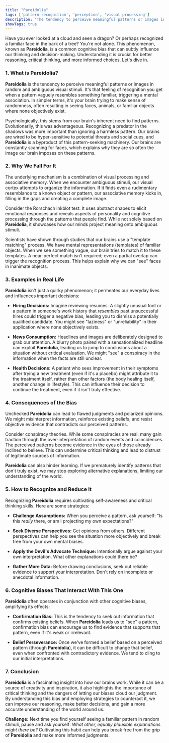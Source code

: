 ```yaml
---
title: "Pareidolia"
tags: ['pattern-recognition', 'perception', 'visual-processing']
description: "The tendency to perceive meaningful patterns or images in random or ambiguous visual stimuli."
showTags: true
---
```



Have you ever looked at a cloud and seen a dragon? Or perhaps recognized a familiar face in the bark of a tree? You're not alone. This phenomenon, known as **Pareidolia**, is a common cognitive bias that can subtly influence our thinking and decision-making. Understanding it is crucial for better reasoning, critical thinking, and more informed choices. Let's dive in.

### 1. What is Pareidolia?

**Pareidolia** is the tendency to perceive meaningful patterns or images in random and ambiguous visual stimuli. It's that feeling of recognition you get when a pattern vaguely resembles something familiar, triggering a mental association. In simpler terms, it's your brain trying to make sense of randomness, often resulting in seeing faces, animals, or familiar objects where none objectively exist.

Psychologically, this stems from our brain's inherent need to find patterns. Evolutionarily, this was advantageous. Recognizing a predator in the shadows was more important than ignoring a harmless pattern. Our brains are wired to be hyper-sensitive to potential threats and social cues, and **Pareidolia** is a byproduct of this pattern-seeking machinery. Our brains are constantly scanning for faces, which explains why they are so often the image our brain imposes on these patterns.

### 2. Why We Fall For It

The underlying mechanism is a combination of visual processing and associative memory. When we encounter ambiguous stimuli, our visual cortex attempts to organize the information. If it finds even a rudimentary resemblance to a known object or pattern, our associative memory kicks in, filling in the gaps and creating a complete image.

Consider the Rorschach inkblot test. It uses abstract shapes to elicit emotional responses and reveals aspects of personality and cognitive processing through the patterns that people find. While not solely based on **Pareidolia**, it showcases how our minds project meaning onto ambiguous stimuli.

Scientists have shown through studies that our brains use a "template matching" process. We have mental representations (templates) of familiar objects. When we see something vague, our brain tries to match it to these templates. A near-perfect match isn't required; even a partial overlap can trigger the recognition process. This helps explain why we can "see" faces in inanimate objects.

### 3. Examples in Real Life

**Pareidolia** isn't just a quirky phenomenon; it permeates our everyday lives and influences important decisions:

*   **Hiring Decisions:** Imagine reviewing resumes. A slightly unusual font or a pattern in someone's work history that *resembles* past unsuccessful hires could trigger a negative bias, leading you to dismiss a potentially qualified candidate. You might see "laziness" or "unreliability" in their application where none objectively exists.

*   **News Consumption:** Headlines and images are deliberately designed to grab our attention. A blurry photo paired with a sensationalized headline can exploit **Pareidolia**, leading us to jump to conclusions about a situation without critical evaluation. We might "see" a conspiracy in the information when the facts are still unclear.

*   **Health Decisions:** A patient who sees improvement in their symptoms after trying a new treatment (even if it's a placebo) might attribute it to the treatment itself, rather than other factors (the body healing itself, another change in lifestyle). This can influence their decision to continue the treatment, even if it isn't truly effective.

### 4. Consequences of the Bias

Unchecked **Pareidolia** can lead to flawed judgments and polarized opinions. We might misinterpret information, reinforce existing beliefs, and resist objective evidence that contradicts our perceived patterns.

Consider conspiracy theories. While some conspiracies are real, many gain traction through the over-interpretation of random events and coincidences. The perceived patterns become evidence in the eyes of those already inclined to believe. This can undermine critical thinking and lead to distrust of legitimate sources of information.

**Pareidolia** can also hinder learning. If we prematurely identify patterns that don't truly exist, we may stop exploring alternative explanations, limiting our understanding of the world.

### 5. How to Recognize and Reduce It

Recognizing **Pareidolia** requires cultivating self-awareness and critical thinking skills. Here are some strategies:

*   **Challenge Assumptions:** When you perceive a pattern, ask yourself: "Is this *really* there, or am I projecting my own expectations?"

*   **Seek Diverse Perspectives:** Get opinions from others. Different perspectives can help you see the situation more objectively and break free from your own mental biases.

*   **Apply the Devil's Advocate Technique:** Intentionally argue against your own interpretation. What other explanations could there be?

*   **Gather More Data:** Before drawing conclusions, seek out reliable evidence to support your interpretation. Don't rely on incomplete or anecdotal information.

### 6. Cognitive Biases That Interact With This One

**Pareidolia** often operates in conjunction with other cognitive biases, amplifying its effects:

*   **Confirmation Bias:** This is the tendency to seek out information that confirms existing beliefs. When **Pareidolia** leads us to "see" a pattern, confirmation bias can encourage us to find evidence that supports that pattern, even if it's weak or irrelevant.

*   **Belief Perseverance:** Once we've formed a belief based on a perceived pattern (through **Pareidolia**), it can be difficult to change that belief, even when confronted with contradictory evidence. We tend to cling to our initial interpretations.

### 7. Conclusion

**Pareidolia** is a fascinating insight into how our brains work. While it can be a source of creativity and inspiration, it also highlights the importance of critical thinking and the dangers of letting our biases cloud our judgment. By understanding this bias and employing strategies to counteract it, we can improve our reasoning, make better decisions, and gain a more accurate understanding of the world around us.

**Challenge:** Next time you find yourself seeing a familiar pattern in random stimuli, pause and ask yourself: *What other, equally plausible explanations might there be?* Cultivating this habit can help you break free from the grip of **Pareidolia** and make more informed judgments.

